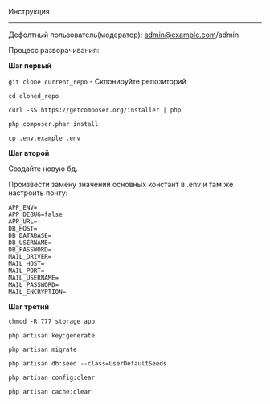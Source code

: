 Инструкция
**********

Дефолтный пользователь(модератор): admin@example.com/admin

Процесс разворачивания:

**Шаг первый**

``git clone current_repo`` - Склонируйте репозиторий

``cd cloned_repo``

``curl -sS https://getcomposer.org/installer | php``

``php composer.phar install``

``cp .env.example .env``

**Шаг второй**

Создайте новую бд.

Произвести замену значений основных констант в .env и там же настроить почту:

    APP_ENV=
    APP_DEBUG=false
    APP_URL=
    DB_HOST=
    DB_DATABASE=
    DB_USERNAME=
    DB_PASSWORD=
    MAIL_DRIVER=
    MAIL_HOST=
    MAIL_PORT=
    MAIL_USERNAME=
    MAIL_PASSWORD=
    MAIL_ENCRYPTION=

**Шаг третий**

``chmod -R 777 storage app``

``php artisan key:generate``

``php artisan migrate``
 
``php artisan db:seed --class=UserDefaultSeeds``

``php artisan config:clear``

``php artisan cache:clear``
